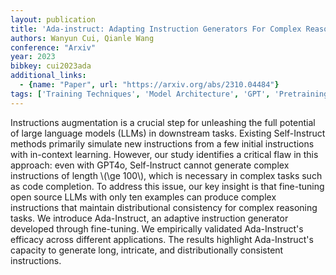 ```yaml
---
layout: publication
title: 'Ada-instruct: Adapting Instruction Generators For Complex Reasoning'
authors: Wanyun Cui, Qianle Wang
conference: "Arxiv"
year: 2023
bibkey: cui2023ada
additional_links:
  - {name: "Paper", url: "https://arxiv.org/abs/2310.04484"}
tags: ['Training Techniques', 'Model Architecture', 'GPT', 'Pretraining Methods', 'Fine-Tuning', 'Prompting', 'Applications', 'In-Context Learning']
---
```

Instructions augmentation is a crucial step for unleashing the full potential
of large language models (LLMs) in downstream tasks. Existing Self-Instruct
methods primarily simulate new instructions from a few initial instructions
with in-context learning. However, our study identifies a critical flaw in this
approach: even with GPT4o, Self-Instruct cannot generate complex instructions
of length \\(\ge 100\\), which is necessary in complex tasks such as code
completion.
  To address this issue, our key insight is that fine-tuning open source LLMs
with only ten examples can produce complex instructions that maintain
distributional consistency for complex reasoning tasks. We introduce
Ada-Instruct, an adaptive instruction generator developed through fine-tuning.
We empirically validated Ada-Instruct's efficacy across different applications.
The results highlight Ada-Instruct's capacity to generate long, intricate, and
distributionally consistent instructions.
